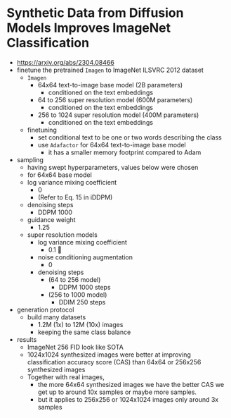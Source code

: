 # Synthetic Data from Diffusion Models Improves ImageNet Classification

- https://arxiv.org/abs/2304.08466
- finetune the pretrained `Imagen`  to ImageNet ILSVRC 2012 dataset
  - `Imagen`
    - 64x64 text-to-image base model (2B parameters)
      - conditioned on the text embeddings
    - 64 to 256 super resolution model (600M parameters)
      - conditioned on the text embeddings
    - 256 to 1024 super resolution model (400M parameters)
      - conditioned on the text embeddings
  - finetuning
    - set conditional text to be one or two words describing the class
    - use `Adafactor` for 64x64 text-to-image base model
      - it has a smaller memory footprint compared to Adam
- sampling
  - having swept hyperparameters, values below were chosen
  -  for 64x64 base model
    - log variance mixing coefficient
      - 0
      - (Refer to Eq. 15 in iDDPM)
    - denoising steps
      - DDPM 1000
    - guidance weight
      - 1.25
  - super resolution models
    - log variance mixing coefficient
      - 0.1 🤔
    - noise conditioning augmentation
      - 0
    - denoising steps
      - (64 to 256 model)
        - DDPM 1000 steps
      - (256 to 1000 model)
        - DDIM 250 steps
- generation protocol
  - build many datasets
    - 1.2M (1x) to 12M (10x) images
    - keeping the same class balance
- results
  - ImageNet 256 FID look like SOTA
  - 1024x1024 synthesized images were better at improving classification accuracy score (CAS) than 64x64 or 256x256 synthesized images
  - Together with real images,
    - the more 64x64 synthesized images we have the better CAS we get up to around 10x samples or maybe more samples.
    - but it applies to 256x256 or 1024x1024 images only around 3x samples
